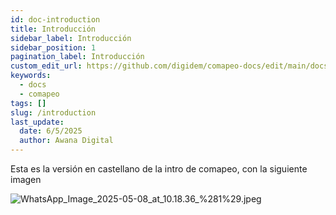 ```yaml
---
id: doc-introduction
title: Introducción
sidebar_label: Introducción
sidebar_position: 1
pagination_label: Introducción
custom_edit_url: https://github.com/digidem/comapeo-docs/edit/main/docs/introduction.md
keywords:
  - docs
  - comapeo
tags: []
slug: /introduction
last_update:
  date: 6/5/2025
  author: Awana Digital
---
```


Esta es la versión en castellano de la intro de comapeo, con la siguiente imagen


![WhatsApp_Image_2025-05-08_at_10.18.36_%281%29.jpeg](/images/introduction_0.jpeg)

